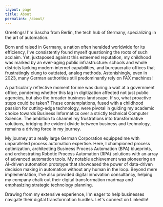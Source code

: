 ```yaml
---
layout: page
title: About
permalink: /about/
---
```



Greetings! I'm Sascha from Berlin, the tech hub of Germany, specializing in the art of automation.

Born and raised in Germany, a nation often heralded worldwide for its efficiency, I've consistently found myself questioning the roots of such acclaim. Yet, juxtaposed against this esteemed reputation, my childhood was marked by an ever-aging public infrastructure: schools and whole districts lacking modern internet capabilities, and bureaucratic offices that frustratingly clung to outdated, analog methods. Astonishingly, even in 2023, many German authorities still predominantly rely on FAX machines!

A particularly reflective moment for me was during a wait at a government office, pondering whether this lag in digitization affected not just public agencies, but also the broader business landscape. If so, what proactive steps could be taken? These contemplations, fused with a childhood passion for cutting-edge technology, were pivotal in guiding my academic choice towards Business Informatics over a strictly technical Computer Science. The ambition to channel my frustrations into transformative solutions, bridging the evident divide between business and technology, remains a driving force in my journey.

My journey at a really large German Corporation equipped me with unparalleled process automation expertise. Here, I championed process optimization, architecting Business Process Automation (BPA) blueprints, and orchestrating Robotic Process Automation (RPA) solutions with an array of advanced automation tools. My notable achievement was pioneering an AI-driven automation prototype that showcased the power of data-driven decision making in automation without any human in the loop. Beyond mere implementation, I've also provided digital innovation consultancy, helping my company chalk out their digital transformation roadmap and emphasizing strategic technology planning.

Drawing from my extensive experience, I'm eager to help businesses navigate their digital transformation hurdles. Let's connect on LinkedIn!